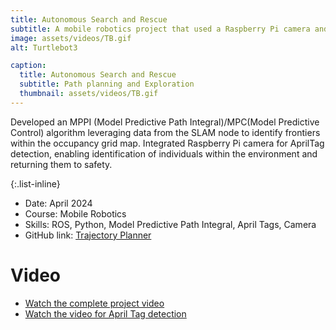 ```yaml
---
title: Autonomous Search and Rescue
subtitle: A mobile robotics project that used a Raspberry Pi camera and TurtleBot 3 on ROS Noetic to conduct autonomous search and rescue missions
image: assets/videos/TB.gif
alt: Turtlebot3

caption:
  title: Autonomous Search and Rescue
  subtitle: Path planning and Exploration
  thumbnail: assets/videos/TB.gif
---
```

Developed an MPPI (Model Predictive Path Integral)/MPC(Model Predictive Control) algorithm leveraging
data from the SLAM node to identify frontiers within the occupancy grid map. Integrated Raspberry Pi camera for AprilTag detection, enabling identification of individuals within the
environment and returning them to safety.

{:.list-inline}
- Date: April 2024
- Course: Mobile Robotics
- Skills: ROS, Python, Model Predictive Path Integral, April Tags, Camera
- GitHub link: [Trajectory Planner](https://github.com/adityaaspat/Robotics/tree/main/ROS_turtlebot3_exploration/turtlebot3_exploration)
  

# Video

- [Watch the complete project video](assets/videos/20240418_053609000_iOS.mp4)
- [Watch the video for April Tag detection](assets/videos/20240412_194553710_iOS.mp4)
